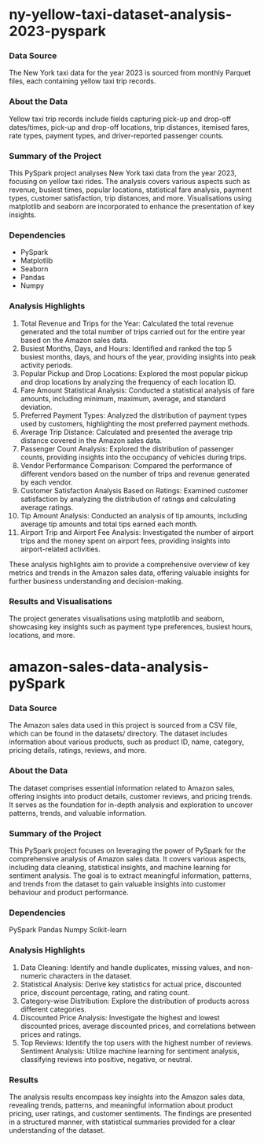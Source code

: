 # ny-yellow-taxi-dataset-analysis-2023-pyspark

### Data Source
The New York taxi data for the year 2023 is sourced from monthly Parquet files, each containing yellow taxi trip records.

### About the Data
Yellow taxi trip records include fields capturing pick-up and drop-off dates/times, pick-up and drop-off locations, trip distances, itemised fares, rate types, payment types, and driver-reported passenger counts.

### Summary of the Project
This PySpark project analyses New York taxi data from the year 2023, focusing on yellow taxi rides. The analysis covers various aspects such as revenue, busiest times, popular locations, statistical fare analysis, payment types, customer satisfaction, trip distances, and more. Visualisations using matplotlib and seaborn are incorporated to enhance the presentation of key insights.

### Dependencies
- PySpark
- Matplotlib
- Seaborn
- Pandas
- Numpy

### Analysis Highlights
1) Total Revenue and Trips for the Year: Calculated the total revenue generated and the total number of trips carried out for the entire year based on the Amazon sales data.
2) Busiest Months, Days, and Hours: Identified and ranked the top 5 busiest months, days, and hours of the year, providing insights into peak activity periods.
3) Popular Pickup and Drop Locations: Explored the most popular pickup and drop locations by analyzing the frequency of each location ID.
4) Fare Amount Statistical Analysis: Conducted a statistical analysis of fare amounts, including minimum, maximum, average, and standard deviation.
5) Preferred Payment Types: Analyzed the distribution of payment types used by customers, highlighting the most preferred payment methods.
6) Average Trip Distance: Calculated and presented the average trip distance covered in the Amazon sales data.
7) Passenger Count Analysis: Explored the distribution of passenger counts, providing insights into the occupancy of vehicles during trips.
8) Vendor Performance Comparison: Compared the performance of different vendors based on the number of trips and revenue generated by each vendor.
9) Customer Satisfaction Analysis Based on Ratings: Examined customer satisfaction by analyzing the distribution of ratings and calculating average ratings.
10) Tip Amount Analysis: Conducted an analysis of tip amounts, including average tip amounts and total tips earned each month.
11) Airport Trip and Airport Fee Analysis: Investigated the number of airport trips and the money spent on airport fees, providing insights into airport-related activities.

These analysis highlights aim to provide a comprehensive overview of key metrics and trends in the Amazon sales data, offering valuable insights for further business understanding and decision-making.

### Results and Visualisations
The project generates visualisations using matplotlib and seaborn, showcasing key insights such as payment type preferences, busiest hours, locations, and more.


# amazon-sales-data-analysis-pySpark

### Data Source
The Amazon sales data used in this project is sourced from a CSV file, which can be found in the datasets/ directory. The dataset includes information about various products, such as product ID, name, category, pricing details, ratings, reviews, and more.

### About the Data
The dataset comprises essential information related to Amazon sales, offering insights into product details, customer reviews, and pricing trends. It serves as the foundation for in-depth analysis and exploration to uncover patterns, trends, and valuable information.

### Summary of the Project
This PySpark project focuses on leveraging the power of PySpark for the comprehensive analysis of Amazon sales data. It covers various aspects, including data cleaning, statistical insights, and machine learning for sentiment analysis. The goal is to extract meaningful information, patterns, and trends from the dataset to gain valuable insights into customer behaviour and product performance.

### Dependencies
PySpark
Pandas
Numpy
Scikit-learn

### Analysis Highlights
1) Data Cleaning: Identify and handle duplicates, missing values, and non-numeric characters in the dataset.
2) Statistical Analysis: Derive key statistics for actual price, discounted price, discount percentage, rating, and rating count.
3) Category-wise Distribution: Explore the distribution of products across different categories.
4) Discounted Price Analysis: Investigate the highest and lowest discounted prices, average discounted prices, and correlations between prices and ratings.
5) Top Reviews: Identify the top users with the highest number of reviews.
Sentiment Analysis: Utilize machine learning for sentiment analysis, classifying reviews into positive, negative, or neutral.

### Results 
The analysis results encompass key insights into the Amazon sales data, revealing trends, patterns, and meaningful information about product pricing, user ratings, and customer sentiments. The findings are presented in a structured manner, with statistical summaries provided for a clear understanding of the dataset.

